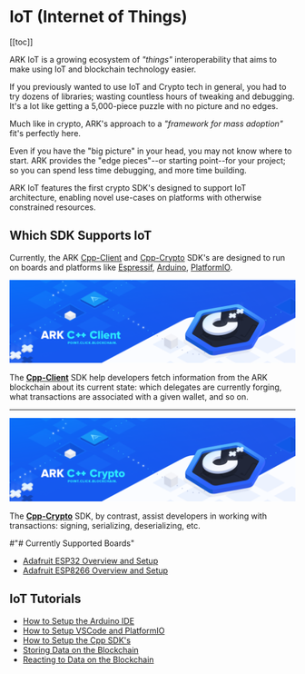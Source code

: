 # IoT (Internet of Things)

[[toc]]

ARK IoT is a growing ecosystem of _"things"_ interoperability that aims to make using IoT and blockchain technology easier.

If you previously wanted to use IoT and Crypto tech in general, you had to try dozens of libraries; wasting countless hours of tweaking and debugging.
It's a lot like getting a 5,000-piece puzzle with no picture and no edges.

Much like in crypto, ARK's approach to a _"framework for mass adoption"_ fit's perfectly here.

Even if you have the "big picture" in your head, you may not know where to start.
ARK provides the "edge pieces"--or starting point--for your project; so you can spend less time debugging, and more time building.

ARK IoT features the first crypto SDK's designed to support IoT architecture, enabling novel use-cases on platforms with otherwise constrained resources.

## Which SDK Supports IoT

Currently, the ARK [Cpp-Client](https://github.com/ARKEcosystem/cpp-client) and [Cpp-Crypto](https://github.com/ARKEcosystem/cpp-crypto) SDK's are designed to run on boards and platforms like [Espressif](https://www.espressif.com/), [Arduino](https://www.arduino.cc/), [PlatformIO](https://platformio.org/).

<p align="center">
  <img src="https://raw.githubusercontent.com/ARKEcosystem/cpp-client/master/banner.png" width="900">
</p>

The [**Cpp-Client**](https://github.com/ARKEcosystem/cpp-client) SDK help developers fetch information from the ARK blockchain about its current state: which delegates are currently forging, what transactions are associated with a given wallet, and so on.

---

<p align="center">
  <img src="https://raw.githubusercontent.com/ARKEcosystem/cpp-crypto/master/banner.png" width="900">
</p>

The [**Cpp-Crypto**](https://github.com/ARKEcosystem/cpp-crypto) SDK, by contrast, assist developers in working with transactions: signing, serializing, deserializing, etc.

#"# Currently Supported Boards"

- [Adafruit ESP32 Overview and Setup](/tutorials/iot/boards/esp32-adafruit/)
- [Adafruit ESP8266 Overview and Setup](/tutorials/iot/boards/esp8266-adafruit/)

## IoT Tutorials

- [How to Setup the Arduino IDE](/tutorials/iot/environment/arduino/)
- [How to Setup VSCode and PlatformIO](/tutorials/iot/environment/os/)
- [How to Setup the Cpp SDK's](/tutorials/iot/environment/cpp/)
- [Storing Data on the Blockchain](/tutorials/iot/storing-data-on-the-blockchain.md)
- [Reacting to Data on the Blockchain](/tutorials/iot/reacting-to-data-on-the-blockchain.md)
